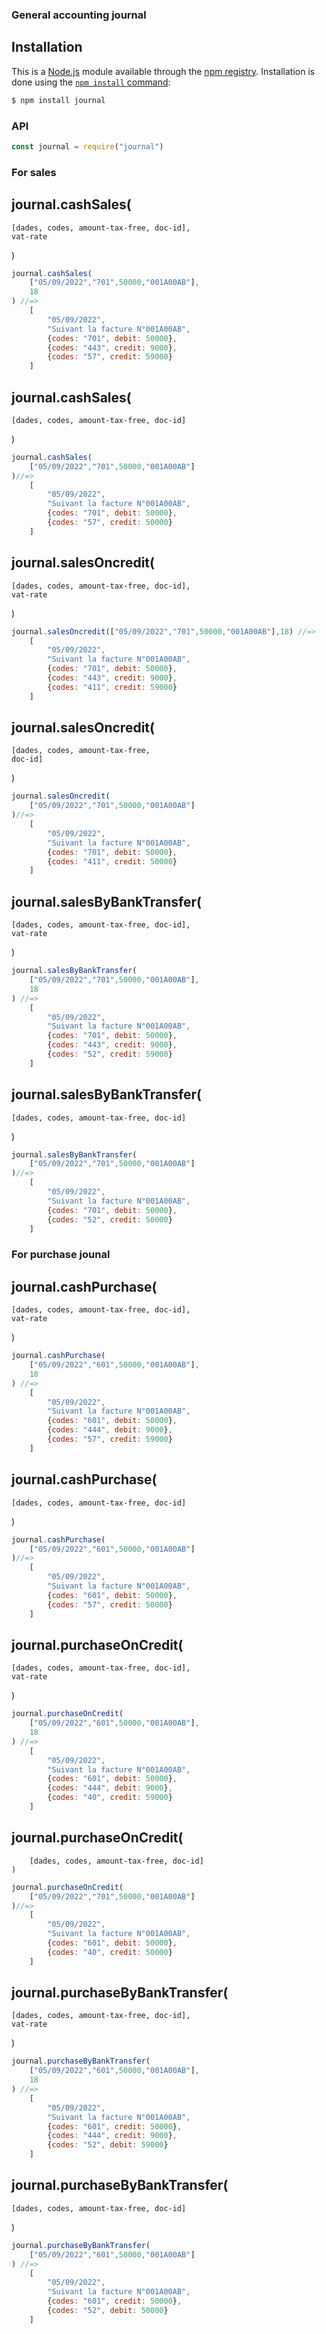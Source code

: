 ### General accounting journal

## Installation

This is a [Node.js](https://nodejs.org/en/) module available through the
[npm registry](https://www.npmjs.com/). Installation is done using the
[`npm install` command](https://docs.npmjs.com/getting-started/installing-npm-packages-locally):

```sh
$ npm install journal
```

### API
```js
const journal = require("journal")
```

### For sales
## journal.cashSales(
	[dades, codes, amount-tax-free, doc-id], 
	vat-rate
)
```js
journal.cashSales(
	["05/09/2022","701",50000,"001A00AB"],
	18
) //=>
	[
		"05/09/2022",
		"Suivant la facture N°001A00AB",
		{codes: "701", debit: 50000},
		{codes: "443", credit: 9000},
		{codes: "57", credit: 59000}
	]
```
## journal.cashSales(
	[dades, codes, amount-tax-free, doc-id]
)
```js
journal.cashSales(
	["05/09/2022","701",50000,"001A00AB"]
)//=>
	[
		"05/09/2022",
		"Suivant la facture N°001A00AB",
		{codes: "701", debit: 50000},
		{codes: "57", credit: 50000}
	]
```

## journal.salesOncredit(
	[dades, codes, amount-tax-free, doc-id], 
	vat-rate
)
```js
journal.salesOncredit(["05/09/2022","701",50000,"001A00AB"],18) //=>
	[
		"05/09/2022",
		"Suivant la facture N°001A00AB",
		{codes: "701", debit: 50000},
		{codes: "443", credit: 9000},
		{codes: "411", credit: 59000}
	]
```
## journal.salesOncredit(
	[dades, codes, amount-tax-free, 
	doc-id]
)
```js
journal.salesOncredit(
	["05/09/2022","701",50000,"001A00AB"]
)//=>
	[
		"05/09/2022",
		"Suivant la facture N°001A00AB",
		{codes: "701", debit: 50000},
		{codes: "411", credit: 50000}
	]
```

## journal.salesByBankTransfer(
	[dades, codes, amount-tax-free, doc-id], 
	vat-rate
)
```js
journal.salesByBankTransfer(
	["05/09/2022","701",50000,"001A00AB"],
	18
) //=>
	[
		"05/09/2022",
		"Suivant la facture N°001A00AB",
		{codes: "701", debit: 50000},
		{codes: "443", credit: 9000},
		{codes: "52", credit: 59000}
	]
```
## journal.salesByBankTransfer(
	[dades, codes, amount-tax-free, doc-id]
)
```js
journal.salesByBankTransfer(
	["05/09/2022","701",50000,"001A00AB"]
)//=>
	[
		"05/09/2022",
		"Suivant la facture N°001A00AB",
		{codes: "701", debit: 50000},
		{codes: "52", credit: 50000}
	]
```

### For purchase jounal

## journal.cashPurchase(
	[dades, codes, amount-tax-free, doc-id], 
	vat-rate
)
```js
journal.cashPurchase(
	["05/09/2022","601",50000,"001A00AB"],
	18
) //=>
	[
		"05/09/2022",
		"Suivant la facture N°001A00AB",
		{codes: "601", debit: 50000},
		{codes: "444", debit: 9000},
		{codes: "57", credit: 59000}
	]
```
## journal.cashPurchase(
	[dades, codes, amount-tax-free, doc-id]
)
```js
journal.cashPurchase(
	["05/09/2022","601",50000,"001A00AB"]
)//=>
	[
		"05/09/2022",
		"Suivant la facture N°001A00AB",
		{codes: "601", debit: 50000},
		{codes: "57", credit: 50000}
	]
```

## journal.purchaseOnCredit(
	[dades, codes, amount-tax-free, doc-id], 
	vat-rate
)
```js
journal.purchaseOnCredit(
	["05/09/2022","601",50000,"001A00AB"],
	18
) //=>
	[
		"05/09/2022",
		"Suivant la facture N°001A00AB",
		{codes: "601", debit: 50000},
		{codes: "444", debit: 9000},
		{codes: "40", credit: 59000}
	]
```
## journal.purchaseOnCredit(
		[dades, codes, amount-tax-free, doc-id]
	)
```js
journal.purchaseOnCredit(
	["05/09/2022","701",50000,"001A00AB"]
)//=>
	[
		"05/09/2022",
		"Suivant la facture N°001A00AB",
		{codes: "601", debit: 50000},
		{codes: "40", credit: 50000}
	]
```

## journal.purchaseByBankTransfer(
	[dades, codes, amount-tax-free, doc-id], 
	vat-rate
)
```js
journal.purchaseByBankTransfer(
	["05/09/2022","601",50000,"001A00AB"],
	18
) //=>
	[
		"05/09/2022",
		"Suivant la facture N°001A00AB",
		{codes: "601", credit: 50000},
		{codes: "444", credit: 9000},
		{codes: "52", debit: 59000}
	]
```
## journal.purchaseByBankTransfer(
	[dades, codes, amount-tax-free, doc-id]
)
```js
journal.purchaseByBankTransfer(
	["05/09/2022","601",50000,"001A00AB"]
) //=>
	[
		"05/09/2022",
		"Suivant la facture N°001A00AB",
		{codes: "601", credit: 50000},
		{codes: "52", debit: 50000}
	]
```